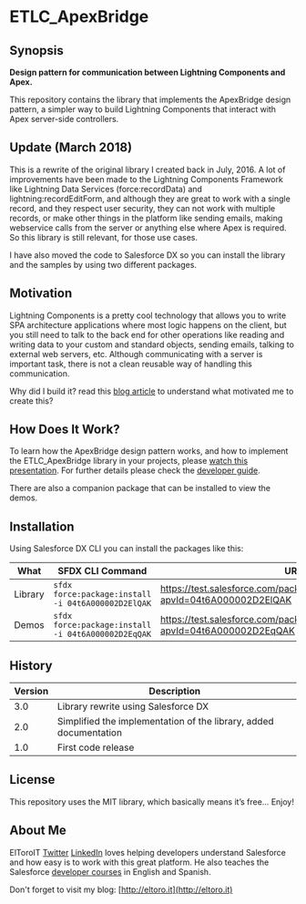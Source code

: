 # ETLC_ApexBridge

## Synopsis

**Design pattern for communication between Lightning Components and Apex.**

This repository contains the library that implements the ApexBridge design pattern, a simpler way to build Lightning Components that interact with Apex server-side controllers.

## Update (March 2018)
This is a rewrite of the original library I created back in July, 2016. A lot of improvements have been made to the Lightning Components Framework like Lightning Data Services (force:recordData) and lightning:recordEditForm, and although they are great to work with a single record, and they respect user security, they can not work with multiple records, or make other things in the platform like sending emails, making webservice calls from the server or anything else where Apex is required. So this library is still relevant, for those use cases.

I have also moved the code to Salesforce DX so you can install the library and the samples by using two different packages.

## Motivation

Lightning Components is a pretty cool technology that allows you to write SPA architecture applications where most logic happens on the client, but you still need to talk to the back end for other operations like reading and writing data to your custom and standard objects, sending emails, talking to external web servers, etc. Although communicating with a server is important task, there is not a clean reusable way of handling this communication.

Why did I build it? read this [blog article](http://eltoro.it/ETLC_ApexBridge) to understand what motivated me to create this?

## How Does It Work?

To learn how the ApexBridge design pattern works, and how to implement the ETLC_ApexBridge library in your projects, please [watch this presentation](./ETLC_ApexBridge_UnderstandingTheDesignPattern.pps). For further details please check the [developer guide](./ETLC_ApexBridge_DeveloperGuide.pdf).

There are also a companion package that can be installed to view the demos.

## Installation

Using Salesforce DX CLI you can install the packages like this:

| What | SFDX CLI Command | URL |
| --- | --- | --- | 
| Library | ```sfdx force:package:install -i 04t6A000002D2ElQAK``` | https://test.salesforce.com/packagingSetupUI/ipLanding.app?apvId=04t6A000002D2ElQAK |
| Demos | ```sfdx force:package:install -i 04t6A000002D2EqQAK``` | https://test.salesforce.com/packagingSetupUI/ipLanding.app?apvId=04t6A000002D2EqQAK |

## History

| Version | Description |
| --- | --- |
| 3.0 | Library rewrite using Salesforce DX |
| 2.0 | Simplified the implementation of the library, added documentation |
| 1.0 | First code release |

## License

This repository uses the MIT library, which basically means it’s free… Enjoy!

## About Me

ElToroIT [Twitter](https://twitter.com/ElToroIT) [LinkedIn](https://www.linkedin.com/in/eltoroit) loves helping developers understand Salesforce and how easy is to work with this great platform. He also teaches the Salesforce [developer courses](http://www.salesforce.com/services-training/training_certification/training-by-role.jsp) in English and Spanish.


Don't forget to visit my blog: [http://eltoro.it](http://eltoro.it) 
